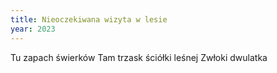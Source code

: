 ```yaml
---
title: Nieoczekiwana wizyta w lesie
year: 2023
---
```


Tu zapach świerków
Tam trzask ściółki leśnej
Zwłoki dwulatka